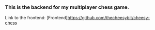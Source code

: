 ### This is the backend for my multiplayer chess game.

Link to the frontend: [Frontend]https://github.com/thecheesybit/cheesy-chess
